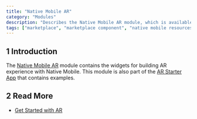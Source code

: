 ```yaml
---
title: "Native Mobile AR"
category: "Modules"
description: "Describes the Native Mobile AR module, which is available in the Mendix Marketplace."
tags: ["marketplace", "marketplace component", "native mobile resources", "platform support"]
---
```


## 1 Introduction

The [Native Mobile AR](https://marketplace.mendix.com/link/component/117209) module contains  the widgets for building AR experience with Native Mobile. This module is also part of the [AR Starter App](https://marketplace.mendix.com/link/component/117211) that contains examples.

## 2 Read More
* [Get Started with AR](/howto/mobile/how-to-ar-simple-cube)


